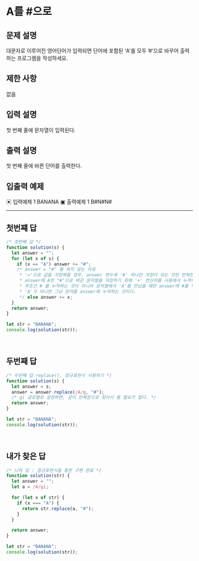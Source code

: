 # A를 #으로

## 문제 설명

대문자로 이루어진 영어단어가 입력되면 단어에 포함된 ‘A'를 모두 ’#‘으로 바꾸어 출력하는 프로그램을 작성하세요.

## 제한 사항

없음

## 입력 설명

첫 번째 줄에 문자열이 입력된다.

## 출력 설명

첫 번째 줄에 바뀐 단어를 출력한다.

## 입출력 예제

▣ 입력예제 1
BANANA
▣ 출력예제 1
B#N#N#

---

## 첫번쨰 답

```js
/* 첫번째 답 */
function solution(s) {
  let answer = "";
  for (let x of s) {
    if (x == "A") answer += "#";
    /* answer = "#" 를 하지 않는 이유
     * '='으로 값을 지정해줄 경우, answer 변수에 '#' 하나만 저장이 되는 것만 반복한다.
     * answer에 A만 "#"으로 바꾼 문자열을 저장하기 위해 '+' 연산자를 사용해서 누적해주는 것이다.
     * 무조건 # 를 누적하는 것이 아니라 문자열에서 'A'를 만났을 때만 answer에 #를 누적하고,
     * 'A'가 아니면 그냥 문자를 answer에 누적하는 것이다.
     */ else answer += x;
  }
  return answer;
}

let str = "BANANA";
console.log(solution(str));
```

</br>

## 두번째 답

```js
/* 두번째 답 replace(), 정규표현식 사용하기 */
function solution(s) {
  let answer = s;
  answer = answer.replace(/A/g, "#");
  /* gi 글로벌로 설정하면, 굳이 반복문으로 찾아서 돌 필요가 없다. */
  return answer;
}

let str = "BANANA";
console.log(solution(str));
```

</br>

## 내가 찾은 답

```js
/* 나의 답 : 정규표현식을 통한 구현 완료 */
function solution(str) {
  let answer = "";
  let a = /A/gi;

  for (let x of str) {
    if (x === "A") {
      return str.replace(a, "#");
    }
  }

  return answer;
}

let str = "BANANA";
console.log(solution(str));
```

</br>
